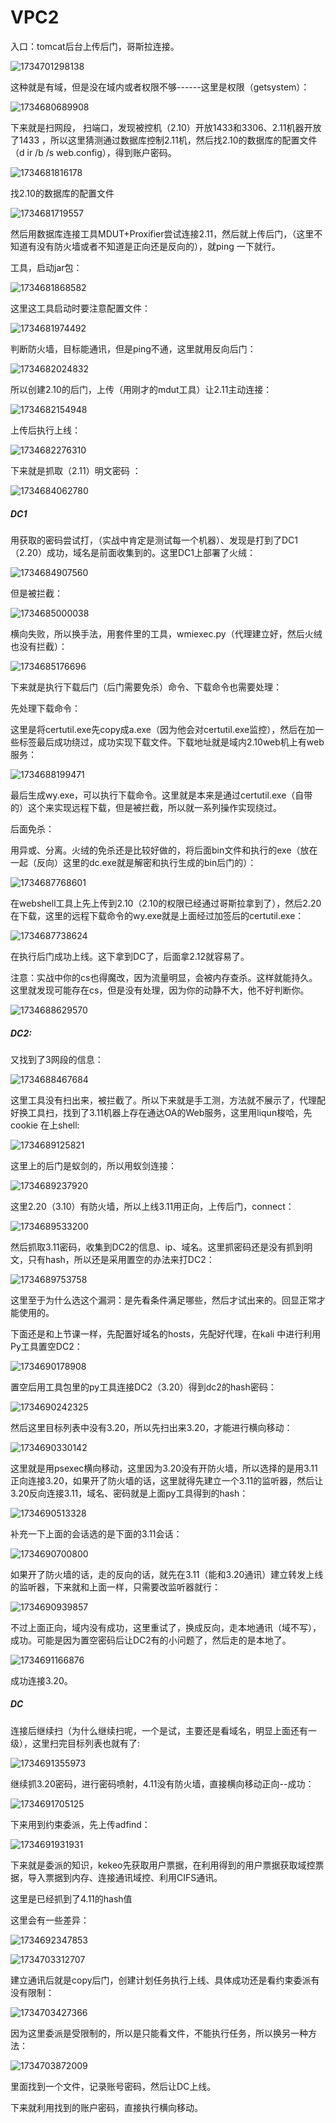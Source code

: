# VPC2


  入口：tomcat后台上传后门，哥斯拉连接。

![1734701298138](https://cdn.jsdelivr.net/gh/maybeyjb/blue-team/img/202506170942549.png)

这种就是有域，但是没在域内或者权限不够------这里是权限（getsystem）：

![1734680689908](https://cdn.jsdelivr.net/gh/maybeyjb/blue-team/img/202506170942550.png)

下来就是扫网段， 扫端口，发现被控机（2.10）开放1433和3306、2.11机器开放了1433 ，所以这里猜测通过数据库控制2.11机，然后找2.10的数据库的配置文件（d ir /b /s web.config），得到账户密码。

![1734681816178](https://cdn.jsdelivr.net/gh/maybeyjb/blue-team/img/202506170942551.png)

找2.10的数据库的配置文件

![1734681719557](https://cdn.jsdelivr.net/gh/maybeyjb/blue-team/img/202506170942552.png)

 然后用数据库连接工具MDUT+Proxifier尝试连接2.11，然后就上传后门，（这里不知道有没有防火墙或者不知道是正向还是反向的），就ping 一下就行。

工具，启动jar包：

![1734681868582](https://cdn.jsdelivr.net/gh/maybeyjb/blue-team/img/202506170942553.png)

这里这工具启动时要注意配置文件：

![1734681974492](https://cdn.jsdelivr.net/gh/maybeyjb/blue-team/img/202506170942554.png)

判断防火墙，目标能通讯，但是ping不通，这里就用反向后门：

![1734682024832](https://cdn.jsdelivr.net/gh/maybeyjb/blue-team/img/202506170942555.png)

所以创建2.10的后门，上传（用刚才的mdut工具）让2.11主动连接：

![1734682154948](https://cdn.jsdelivr.net/gh/maybeyjb/blue-team/img/202506170942556.png)

上传后执行上线：

![1734682276310](https://cdn.jsdelivr.net/gh/maybeyjb/blue-team/img/202506170942557.png)

下来就是抓取（2.11）明文密码 ：

![1734684062780](https://cdn.jsdelivr.net/gh/maybeyjb/blue-team/img/202506170942558.png)

##### DC1

用获取的密码尝试打，（实战中肯定是测试每一个机器）、发现是打到了DC1（2.20）成功，域名是前面收集到的。这里DC1上部署了火绒：

![1734684907560](https://cdn.jsdelivr.net/gh/maybeyjb/blue-team/img/202506170942559.png)

但是被拦截：

![1734685000038](https://cdn.jsdelivr.net/gh/maybeyjb/blue-team/img/202506170942560.png)

横向失败，所以换手法，用套件里的工具，wmiexec.py（代理建立好，然后火绒也没有拦截）：

![1734685176696](https://cdn.jsdelivr.net/gh/maybeyjb/blue-team/img/202506170942561.png)

下来就是执行下载后门（后门需要免杀）命令、下载命令也需要处理：

先处理下载命令：

这里是将certutil.exe先copy成a.exe（因为他会对certutil.exe监控），然后在加一些标签最后成功绕过，成功实现下载文件。下载地址就是域内2.10web机上有web服务：

![1734688199471](https://cdn.jsdelivr.net/gh/maybeyjb/blue-team/img/202506170942562.png)

最后生成wy.exe，可以执行下载命令。这里就是本来是通过certutil.exe（自带的）这个来实现远程下载，但是被拦截，所以就一系列操作实现绕过。

后面免杀：

用异或、分离。火绒的免杀还是比较好做的，将后面bin文件和执行的exe（放在一起（反向）这里的dc.exe就是解密和执行生成的bin后门的）：

![1734687768601](https://cdn.jsdelivr.net/gh/maybeyjb/blue-team/img/202506170942563.png)

在webshell工具上先上传到2.10（2.10的权限已经通过哥斯拉拿到了），然后2.20在下载，这里的远程下载命令的wy.exe就是上面经过加签后的certutil.exe：

![1734687738624](https://cdn.jsdelivr.net/gh/maybeyjb/blue-team/img/202506170942564.png)

在执行后门成功上线。这下拿到DC了，后面拿2.12就容易了。

注意：实战中你的cs也得魔改，因为流量明显，会被内存查杀。这样就能持久。 			这里就发现可能存在cs，但是没有处理，因为你的动静不大，他不好判断你。

![1734688629570](https://cdn.jsdelivr.net/gh/maybeyjb/blue-team/img/202506170942565.png)

##### DC2:

又找到了3网段的信息：

![1734688467684](https://cdn.jsdelivr.net/gh/maybeyjb/blue-team/img/202506170942567.png)

这里工具没有扫出来，被拦截了。所以下来就是手工测，方法就不展示了，代理配好换工具扫，找到了3.11机器上存在通达OA的Web服务，这里用liqun梭哈，先cookie 在上shell:

![1734689125821](https://cdn.jsdelivr.net/gh/maybeyjb/blue-team/img/202506170942568.png)

这里上的后门是蚁剑的，所以用蚁剑连接：

![1734689237920](https://cdn.jsdelivr.net/gh/maybeyjb/blue-team/img/202506170942569.png)

这里2.20（3.10）有防火墙，所以上线3.11用正向，上传后门，connect：

![1734689533200](https://cdn.jsdelivr.net/gh/maybeyjb/blue-team/img/202506170942570.png)

然后抓取3.11密码，收集到DC2的信息、ip、域名。这里抓密码还是没有抓到明文，只有hash，所以还是采用置空的办法来打DC2：

![1734689753758](https://cdn.jsdelivr.net/gh/maybeyjb/blue-team/img/202506170942571.png)

这里至于为什么选这个漏洞：是先看条件满足哪些，然后才试出来的。回显正常才能使用的。

下面还是和上节课一样，先配置好域名的hosts，先配好代理，在kali 中进行利用Py工具置空DC2：

![1734690178908](https://cdn.jsdelivr.net/gh/maybeyjb/blue-team/img/202506170942572.png)

置空后用工具包里的py工具连接DC2（3.20）得到dc2的hash密码：

![1734690242325](https://cdn.jsdelivr.net/gh/maybeyjb/blue-team/img/202506170942573.png)

然后这里目标列表中没有3.20，所以先扫出来3.20，才能进行横向移动：

![1734690330142](https://cdn.jsdelivr.net/gh/maybeyjb/blue-team/img/202506170942574.png)

这里就是用psexec横向移动，这里因为3.20没有开防火墙，所以选择的是用3.11正向连接3.20，如果开了防火墙的话，这里就得先建立一个3.11的监听器，然后让3.20反向连接3.11，域名、密码就是上面py工具得到的hash：

![1734690513328](https://cdn.jsdelivr.net/gh/maybeyjb/blue-team/img/202506170942575.png)

补充一下上面的会话选的是下面的3.11会话：

![1734690700800](https://cdn.jsdelivr.net/gh/maybeyjb/blue-team/img/202506170942576.png)

如果开了防火墙的话，走的反向的话，就先在3.11（能和3.20通讯）建立转发上线的监听器，下来就和上面一样，只需要改监听器就行：

![1734690939857](https://cdn.jsdelivr.net/gh/maybeyjb/blue-team/img/202506170942577.png)

不过上面正向，域内没有成功，这里重试了，换成反向，走本地通讯（域不写），成功。可能是因为置空密码后让DC2有的小问题了，然后走的是本地了。

![1734691166876](https://cdn.jsdelivr.net/gh/maybeyjb/blue-team/img/202506170942578.png)

成功连接3.20。

##### DC

连接后继续扫（为什么继续扫呢，一个是试，主要还是看域名，明显上面还有一级），这里扫完目标列表也就有了:

![1734691355973](https://cdn.jsdelivr.net/gh/maybeyjb/blue-team/img/202506170942579.png)

继续抓3.20密码，进行密码喷射，4.11没有防火墙，直接横向移动正向--成功：

![1734691705125](https://cdn.jsdelivr.net/gh/maybeyjb/blue-team/img/202506170942580.png)

下来用到约束委派，先上传adfind：

![1734691931931](https://cdn.jsdelivr.net/gh/maybeyjb/blue-team/img/202506170942581.png)

下来就是委派的知识，kekeo先获取用户票据，在利用得到的用户票据获取域控票据，导入票据到内存、连接通讯域控、利用CIFS通讯。

这里是已经抓到了4.11的hash值

这里会有一些差异：

![1734692347853](https://cdn.jsdelivr.net/gh/maybeyjb/blue-team/img/202506170942582.png)

![1734703312707](https://cdn.jsdelivr.net/gh/maybeyjb/blue-team/img/202506170942583.png)

建立通讯后就是copy后门，创建计划任务执行上线、具体成功还是看约束委派有没有限制：

![1734703427366](https://cdn.jsdelivr.net/gh/maybeyjb/blue-team/img/202506170942584.png)

因为这里委派是受限制的，所以是只能看文件，不能执行任务，所以换另一种方法：

![1734703872009](https://cdn.jsdelivr.net/gh/maybeyjb/blue-team/img/202506170942585.png)

里面找到一个文件，记录账号密码，然后让DC上线。

下来就利用找到的账户密码，直接执行横向移动。


